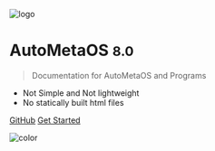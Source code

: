 <!-- _coverpage.md -->

![logo](https://api.nukes.in/cms/icon?name=amos:amos.svg)

# AutoMetaOS <small>8.0</small>

> Documentation for AutoMetaOS and Programs

- Not Simple and Not lightweight
- No statically built html files

[GitHub](https://github.com/AutoMetaOS/AutoMetaOS/)
[Get Started](#AutoMetaOS)


<!-- background image -->
<!-- ![](_media/bg.png) -->
<!-- background color -->
![color](#f0f0f0)